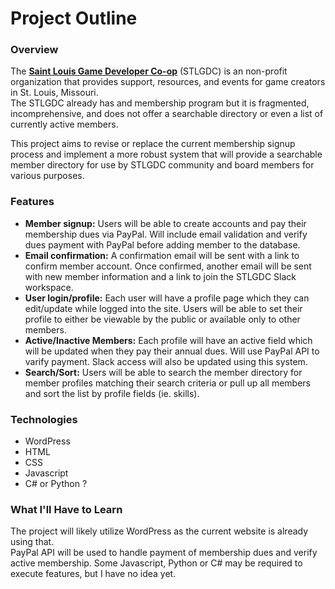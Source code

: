 # Project Outline


### Overview
The **[Saint Louis Game Developer Co-op](http://stlgamedev.com/)** (STLGDC) is an non-profit organization that 
provides support, resources, and events for game creators in St. Louis, Missouri.  
The STLGDC already has and membership program but it is fragmented, incomprehensive, 
and does not offer a searchable directory or even a list of currently active members.

This project aims to revise or replace the current membership signup process and 
implement a more robust system that will provide a searchable member directory for 
use by STLGDC community and board members for various purposes.


### Features
* **Member signup:** Users will be able to create accounts and pay their membership dues
via PayPal.  Will include email validation and verify dues payment with PayPal before adding 
member to the database.
* **Email confirmation:** A confirmation email will be sent with a link to confirm member 
account. Once confirmed, another email will be sent with new member information and a link 
to join the STLGDC Slack workspace.
* **User login/profile:** Each user will have a profile page which they can edit/update while logged 
into the site.  Users will be able to set their profile to either be viewable by the public 
or available only to other members.
* **Active/Inactive Members:** Each profile will have an active field which will be updated when 
they pay their annual dues.  Will use PayPal API to varify payment.  Slack access will also be 
updated using this system.
* **Search/Sort:** Users will be able to search the member directory for member profiles matching 
their search criteria or pull up all members and sort the list by profile fields (ie. skills).


### Technologies
* WordPress
* HTML
* CSS
* Javascript
* C# or Python ?


### What I'll Have to Learn
The project will likely utilize WordPress as the current website is already using that.  
PayPal API will be used to handle payment of membership dues and verify active membership. 
Some Javascript, Python or C# may be required to execute features, but I have no idea yet.